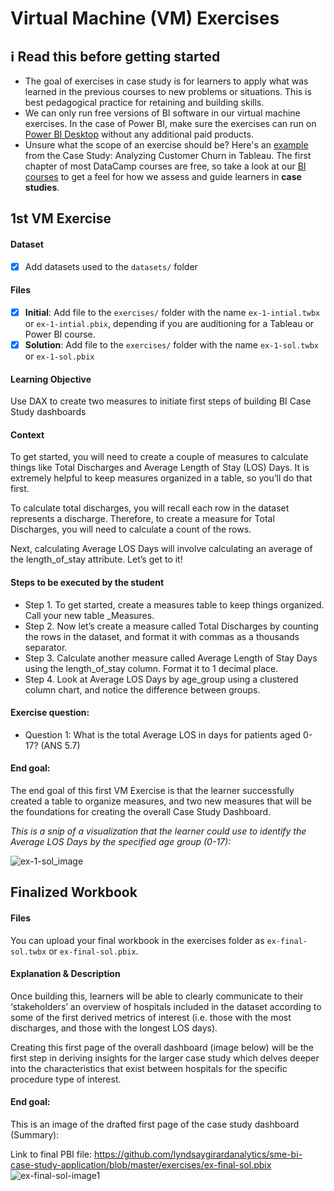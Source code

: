 # Virtual Machine (VM) Exercises

## :information_source: Read this before getting started
- The goal of exercises in case study is for learners to apply what was learned in the previous courses to new problems or situations. This is best pedagogical practice for retaining and building skills.
- We can only run free versions of BI software in our virtual machine exercises. In the case of Power BI, make sure the exercises can run on [Power BI Desktop](https://powerbi.microsoft.com/en-us/desktop/) without any additional paid products. 
- Unsure what the scope of an exercise should be? Here's an [example](https://campus.datacamp.com/courses/case-study-analyzing-customer-churn-in-tableau/exploratory-analysis-1?ex=4) from the Case Study: Analyzing Customer Churn in Tableau. The first chapter of most DataCamp courses are free, so take a look at our [BI courses](https://learn.datacamp.com/courses?technologies=Tableau&technologies=Power%20BI) to get a feel for how we assess and guide learners in **case studies**.

## 1st VM Exercise

#### Dataset

- [x] Add datasets used to the `datasets/` folder

#### Files

- [x] **Initial**: Add file to the `exercises/`  folder with the name `ex-1-intial.twbx` or `ex-1-intial.pbix`, depending if you are auditioning for a Tableau or Power BI course.
- [x] **Solution**: Add file to the `exercises/`  folder with the name `ex-1-sol.twbx` or `ex-1-sol.pbix`

#### Learning Objective

Use DAX to create two measures to initiate first steps of building BI Case Study dashboards

#### Context

To get started, you will need to create a couple of measures to calculate things like Total Discharges and Average Length of Stay (LOS) Days. It is extremely helpful to keep measures organized in a table, so you’ll do that first.

To calculate total discharges, you will recall each row in the dataset represents a discharge. Therefore, to create a measure for Total Discharges, you will need to calculate a count of the rows.

Next, calculating Average LOS Days will involve calculating an average of the length_of_stay attribute. Let’s get to it!


#### Steps to be executed by the student 

- Step 1.	To get started, create a measures table to keep things organized. Call your new table _Measures.
- Step 2.	Now let’s create a measure called Total Discharges by counting the rows in the dataset, and format it with commas as a thousands separator.
- Step 3.	Calculate another measure called Average Length of Stay Days using the length_of_stay column. Format it to 1 decimal place.
- Step 4.	Look at Average LOS Days by age_group using a clustered column chart, and notice the difference between groups.


#### Exercise question:

- Question 1: What is the total Average LOS in days for patients aged 0-17? (ANS 5.7)

#### End goal:

The end goal of this first VM Exercise is that the learner successfully created a table to organize measures, and two new measures that will be the foundations for creating the overall Case Study Dashboard. 

*This is a snip of a visualization that the learner could use to identify the Average LOS Days by the specified age group (0-17):*

![ex-1-sol_image](https://user-images.githubusercontent.com/125575969/220402018-85ada634-0658-4913-b66e-da6862fca7a6.jpg)

## Finalized Workbook

#### Files
You can upload your final workbook in the exercises folder as `ex-final-sol.twbx` or `ex-final-sol.pbix`.

#### Explanation & Description

Once building this, learners will be able to clearly communicate to their ‘stakeholders’ an overview of hospitals included in the dataset according to some of the first derived metrics of interest (i.e. those with the most discharges, and those with the longest LOS days). 

Creating this first page of the overall dashboard (image below) will be the first step in deriving insights for the larger case study which delves deeper into the characteristics that exist between hospitals for the specific procedure type of interest. 

#### End goal:

This is an image of the drafted first page of the case study dashboard (Summary):

Link to final PBI file: https://github.com/lyndsaygirardanalytics/sme-bi-case-study-application/blob/master/exercises/ex-final-sol.pbix
![ex-final-sol-image1](https://user-images.githubusercontent.com/125575969/220402315-d947f732-6d14-407b-b32a-5532b78660f2.jpg)

